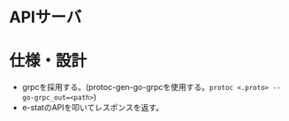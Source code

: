 # APIサーバ

# 仕様・設計
- grpcを採用する。(protoc-gen-go-grpcを使用する。`protoc <.proto> --go-grpc_out=<path>`)
- e-statのAPIを叩いてレスポンスを返す。
